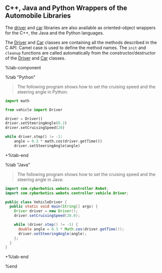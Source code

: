 ## C++, Java and Python Wrappers of the Automobile Libraries

The [driver](driver-library.md) and [car](car-library.md) libraries are also available as oriented-object wrappers for the C++, the Java and the Python languages.

The [Driver](driver-library.md) and [Car](car-library.md) classes are containing all the methods described in the C API.
Camel case is used to define the method names.
The `init` and `cleanup` functions are called automatically from the constructor/destructor of the [Driver](driver-library.md) and [Car](car-library.md) classes.

%tab-component

%tab "Python"

> The following program shows how to set the cruising speed and the steering angle in Python:
```python
import math

from vehicle import Driver

driver = Driver()
driver.setSteeringAngle(0.2)
driver.setCruisingSpeed(20)

while driver.step() != -1:
    angle = 0.3 * math.cos(driver.getTime())
    driver.setSteeringAngle(angle)
```
 
+%tab-end

%tab "Java"

> The following program shows how to set the cruising speed and the steering angle in Java:

```java
import com.cyberbotics.webots.controller.Robot;
import com.cyberbotics.webots.controller.vehicle.Driver;

public class VehicleDriver {
  public static void main(String[] args) {
    Driver driver = new Driver();
    driver.setCruisingSpeed(20.0);

    while (driver.step() != -1) {
      double angle = 0.3 * Math.cos(driver.getTime());
      driver.setSteeringAngle(angle);
    };
  }
}
```
 
+%tab-end

%end
